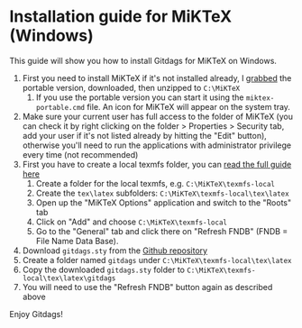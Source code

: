 # Installation guide for MiKTeX (Windows)

This guide will show you how to install Gitdags for MiKTeX on Windows.

1. First you need to install MiKTeX if it's not installed already, I [grabbed](https://miktex.org/download) the portable version, downloaded, then unzipped to `C:\MiKTeX`
    1. If you use the portable version you can start it using the `miktex-portable.cmd` file. An icon for MiKTeX will appear on the system tray.
2. Make sure your current user has full access to the folder of MiKTeX (you can check it by right clicking on the folder > Properties > Security tab, add your user if it's not listed already by hitting the "Edit" button), otherwise you'll need to run the applications with administrator privilege every time (not recommended)
3. First you have to create a local texmfs folder, you can [read the full guide here](http://tex.stackexchange.com/questions/69483/create-a-local-texmf-tree-in-miktex)
    1. Create a folder for the local texmfs, e.g. `C:\MiKTeX\texmfs-local`
    2. Create the `tex\latex` subfolders: `C:\MiKTeX\texmfs-local\tex\latex`
    3. Open up the "MiKTeX Options" application and switch to the "Roots" tab
    4. Click on "Add" and choose `C:\MiKTeX\texmfs-local`
    5. Go to the "General" tab and click there on "Refresh FNDB" (FNDB = File Name Data Base). 
4. Download `gitdags.sty` from the [Github repository](https://github.com/Jubobs/gitdags)
5. Create a folder named `gitdags` under `C:\MiKTeX\texmfs-local\tex\latex`
5. Copy the downloaded `gitdags.sty` folder to `C:\MiKTeX\texmfs-local\tex\latex\gitdags`
6. You will need to use the "Refresh FNDB" button again as described above

Enjoy Gitdags!
